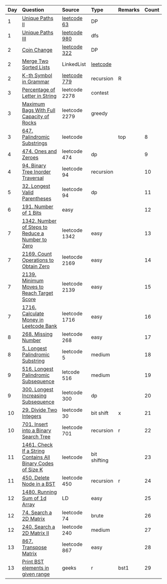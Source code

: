 | Day  | Question                                                                                                      | Source                                                                | Type         | Remarks | Count |
| :--- | :------------------------------------------------------------------------------------------------------------ | :-------------------------------------------------------------------- | :----------- | :------ | :---- |
| 1    | [Unique Paths II](leetcode/63-unique-paths-ii/63-unique-paths-ii.java)                                        | [leetcode 63](https://leetcode.com/problems/unique-paths-ii/)         | DP           |
| 1    | [Unique Paths III](leetcode/980-unique-paths-iii/unique-paths-iii.java)                                       | [leetcode 980](https://leetcode.com/problems/unique-paths-iii/)       | dfs          |
| 2    | [Coin Change](leetcode/322-coin-change/)                                                                      | [leetcode 322]()                                                      | DP           |
| 2    | [Merge Two Sorted Lists](leetcode/Merge%20Two%20Sorted%20Lists/)                                              | LinkedList                                                            | [leetcode]() |
| 2    | [K-th Symbol in Grammar](leetcode/779-k-th-symbol-in-grammar/)                                                | [leetcode 779](https://leetcode.com/problems/k-th-symbol-in-grammar/) | recursion    | R       |
| 3    | [Percentage of Letter in String](leetcode/227-percentage-of-letter-in-string/)                                | leetcode 2278                                                         | contest      |
| 3    | [Maximum Bags With Full Capacity of Rocks](leetcode/2279-maximum-bags-with-full-capacity-of-rocks/)           | leetcode 2279                                                         | greedy       |
| 3    | [647. Palindromic Substrings](leetcode/647-palindromic-substrings/)                                           | leetcode                                                              |              | top     | 8     |
| 4    | [474. Ones and Zeroes](leetcode/474-ones-and-zeroes/)                                                         | leetcode 474                                                          | dp           |         | 9     |
| 4    | [94. Binary Tree Inorder Traversal](leetcode/94-binary-tree-inorder-traversal/)                               | leetcode 94                                                           | recursion    |         | 10    |
| 5    | [32. Longest Valid Parentheses](leetcode/32-longest-valid-parentheses/)                                       | leetcode 94                                                           | dp           |         | 11    | d |
| 6    | [191. Number of 1 Bits](leetcode/191-number-of-1-bits/)                                                       | easy                                                                  |              |         | 12    |
| 7    | [1342. Number of Steps to Reduce a Number to Zero](leetcode/1342-number-of-steps-to-reduce-a-number-to-zero/) | leetcode 1342                                                         | easy         |         | 13    |
| 7    | [2169. Count Operations to Obtain Zero](leetcode/2169-count-operations-to-obtain-zero/)                       | leetocde 2169                                                         | easy         |         | 14    |
| 7    | [2139. Minimum Moves to Reach Target Score](leetcode/2139-minimum-moves-to-reach-target-score/)               | leetcode 2139                                                         | easy         |         | 15    |
7|[1716. Calculate Money in Leetcode Bank](leetcode/1716-calculate-money-in-leetcode-bank/)|leetcode 1716|easy||16
8|[268. Missing Number](leetcode/268-missing-number/)|leetcode 268|easy||17
8|[5. Longest Palindromic Substring](leetcode/5-longest-palindromic-substring/)|leetcode 5|medium||18
9|[516. Longest Palindromic Subsequence](leetcode/516-longest-palindromic-subsequence/)|letcode 516|medium||19
9|[300. Longest Increasing Subsequence](leetcode/300-longest-increasing-subsequence/)|leetcode 300|dp||20
10|[29. Divide Two Integers](leetcode/29-divide-two-integers/)|leetcode 30|bit shift|x|21
10|[701. Insert into a Binary Search Tree](leetcode/701-insert-into-a-binary-search-tree/)|leetcode 701|recursion|r|22
11|[1461. Check If a String Contains All Binary Codes of Size K](leetcode/1461-check-if-a-string-contains-all-binary-codes-of-size-k/)|leetcode|bit shifting||23
11|[450. Delete Node in a BST](leetcode/450-delete-node-in-a-bst/)|leetcode 450|recursion|r|24
12|[1480. Running Sum of 1d Array](leetcode/leetcode-daily/1480-running-sum-of-1d-array/)|LD|easy||25
12|[74. Search a 2D Matrix](leetcode/74-search-a-2d-matrix/)|leetcode 74|brute||26
12|[240. Search a 2D Matrix II](leetcode/240-search-a-2d-matrix-ii/)|leetcode 240|medium||27
13|[867. Transpose Matrix](leetcode-daily/867-transpose-matrix/)|leetcode 867|easy||28
13|[Print BST elements in given range](geeks/print-bst-elements-in-given-range)|geeks|r|bst1|29